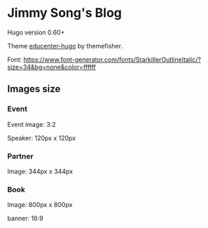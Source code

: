 # Jimmy Song's Blog

Hugo version 0.60+

Theme [educenter-hugo](https://github.com/themefisher/educenter-hugo) by themefisher.

Font: https://www.font-generator.com/fonts/StarkillerOutlineItalic/?size=34&bg=none&color=ffffff

## Images size

### Event 

Event image: 3:2

Speaker: 120px x 120px

### Partner

Image: 344px x 344px

### Book

Image: 800px x 800px

banner: 16:9

